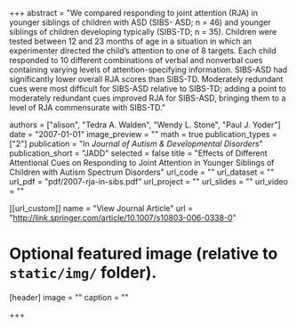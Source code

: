 +++
abstract = "We compared responding to joint attention (RJA) in younger siblings of children with ASD (SIBS- ASD; n = 46) and younger siblings of children developing typically (SIBS-TD; n = 35). Children were tested between 12 and 23 months of age in a situation in which an experimenter directed the child’s attention to one of 8 targets. Each child responded to 10 different combinations of verbal and nonverbal cues containing varying levels of attention-specifying information. SIBS-ASD had significantly lower overall RJA scores than SIBS-TD. Moderately redundant cues were most difficult for SIBS-ASD relative to SIBS-TD; adding a point to moderately redundant cues improved RJA for SIBS-ASD, bringing them to a level of RJA commensurate with SIBS-TD."

authors = ["alison", "Tedra A. Walden", "Wendy L. Stone", "Paul J. Yoder"]
date = "2007-01-01"
image_preview = ""
math = true
publication_types = ["2"]
publication = "In *Journal of Autism & Developmental Disorders*"
publication_short = "JADD"
selected = false
title = "Effects of Different Attentional Cues on Responding to Joint Attention in Younger Siblings of Children with Autism Spectrum Disorders"
url_code = ""
url_dataset = ""
url_pdf = "pdf/2007-rja-in-sibs.pdf"
url_project = ""
url_slides = ""
url_video = ""

[[url_custom]]
name = "View Journal Article"
url = "http://link.springer.com/article/10.1007/s10803-006-0338-0"

# Optional featured image (relative to `static/img/` folder).
[header]
image = ""
caption = ""

+++
